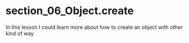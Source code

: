 # section_06_Object.create
In this lesson  I could learn more about how to create an object with other kind of way
